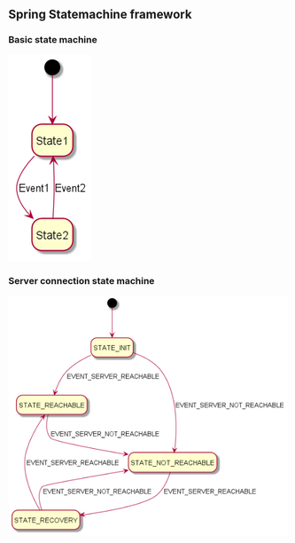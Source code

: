 ## Spring Statemachine framework

### Basic state machine
![img.png](docs/basic-fsm.png)

### Server connection state machine
![img.png](docs/server-connection-fsm.png)